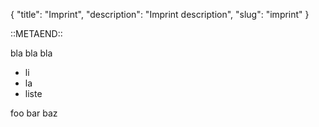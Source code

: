 {
    "title": "Imprint",
    "description": "Imprint description",
    "slug": "imprint"
}

::METAEND::

bla bla bla

* li
* la
* liste

foo bar baz
